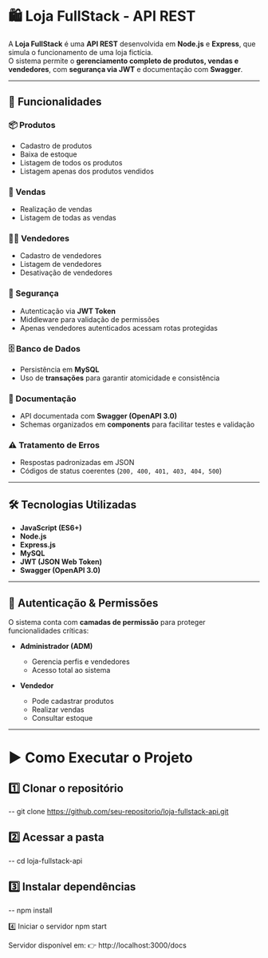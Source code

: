 # 🛍️ Loja FullStack - API REST

A **Loja FullStack** é uma **API REST** desenvolvida em **Node.js** e **Express**, que simula o funcionamento de uma loja fictícia.  
O sistema permite o **gerenciamento completo de produtos, vendas e vendedores**, com **segurança via JWT** e documentação com **Swagger**.  

---

## 🚀 Funcionalidades

### 📦 Produtos
- Cadastro de produtos  
- Baixa de estoque  
- Listagem de todos os produtos  
- Listagem apenas dos produtos vendidos  

### 🧾 Vendas
- Realização de vendas  
- Listagem de todas as vendas  

### 👨‍💼 Vendedores
- Cadastro de vendedores  
- Listagem de vendedores  
- Desativação de vendedores  

### 🔐 Segurança
- Autenticação via **JWT Token**  
- Middleware para validação de permissões  
- Apenas vendedores autenticados acessam rotas protegidas  

### 🗄️ Banco de Dados
- Persistência em **MySQL**  
- Uso de **transações** para garantir atomicidade e consistência  

### 📘 Documentação
- API documentada com **Swagger (OpenAPI 3.0)**  
- Schemas organizados em **components** para facilitar testes e validação  

### ⚠️ Tratamento de Erros
- Respostas padronizadas em JSON  
- Códigos de status coerentes (`200, 400, 401, 403, 404, 500`)  

---

## 🛠️ Tecnologias Utilizadas
- **JavaScript (ES6+)**  
- **Node.js**  
- **Express.js**  
- **MySQL**  
- **JWT (JSON Web Token)**  
- **Swagger (OpenAPI 3.0)**  

---

## 🔐 Autenticação & Permissões

O sistema conta com **camadas de permissão** para proteger funcionalidades críticas:

- **Administrador (ADM)**  
  - Gerencia perfis e vendedores  
  - Acesso total ao sistema  

- **Vendedor**  
  - Pode cadastrar produtos  
  - Realizar vendas  
  - Consultar estoque  

---

# ▶️ Como Executar o Projeto

## 1️⃣ Clonar o repositório

-- git clone https://github.com/seu-repositorio/loja-fullstack-api.git

## 2️⃣ Acessar a pasta
-- cd loja-fullstack-api

## 3️⃣ Instalar dependências
-- npm install

4️⃣ Iniciar o servidor
npm start


Servidor disponível em:
👉 http://localhost:3000/docs
